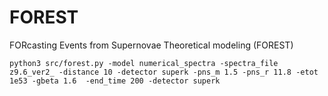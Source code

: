 # FOREST
FORcasting Events from Supernovae Theoretical modeling (FOREST)

    
    python3 src/forest.py -model numerical_spectra -spectra_file z9.6_ver2_ -distance 10 -detector superk -pns_m 1.5 -pns_r 11.8 -etot 1e53 -gbeta 1.6  -end_time 200 -detector superk
